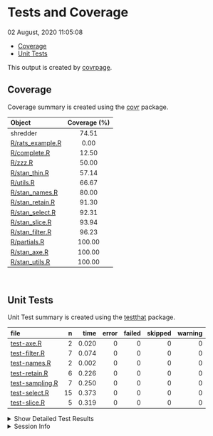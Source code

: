Tests and Coverage
================
02 August, 2020 11:05:08

  - [Coverage](#coverage)
  - [Unit Tests](#unit-tests)

This output is created by
[covrpage](https://github.com/metrumresearchgroup/covrpage).

## Coverage

Coverage summary is created using the
[covr](https://github.com/r-lib/covr) package.

| Object                                   | Coverage (%) |
| :--------------------------------------- | :----------: |
| shredder                                 |    74.51     |
| [R/rats\_example.R](../R/rats_example.R) |     0.00     |
| [R/complete.R](../R/complete.R)          |    12.50     |
| [R/zzz.R](../R/zzz.R)                    |    50.00     |
| [R/stan\_thin.R](../R/stan_thin.R)       |    57.14     |
| [R/utils.R](../R/utils.R)                |    66.67     |
| [R/stan\_names.R](../R/stan_names.R)     |    80.00     |
| [R/stan\_retain.R](../R/stan_retain.R)   |    91.30     |
| [R/stan\_select.R](../R/stan_select.R)   |    92.31     |
| [R/stan\_slice.R](../R/stan_slice.R)     |    93.94     |
| [R/stan\_filter.R](../R/stan_filter.R)   |    96.23     |
| [R/partials.R](../R/partials.R)          |    100.00    |
| [R/stan\_axe.R](../R/stan_axe.R)         |    100.00    |
| [R/stan\_utils.R](../R/stan_utils.R)     |    100.00    |

<br>

## Unit Tests

Unit Test summary is created using the
[testthat](https://github.com/r-lib/testthat) package.

| file                                        |  n |  time | error | failed | skipped | warning |
| :------------------------------------------ | -: | ----: | ----: | -----: | ------: | ------: |
| [test-axe.R](testthat/test-axe.R)           |  2 | 0.020 |     0 |      0 |       0 |       0 |
| [test-filter.R](testthat/test-filter.R)     |  7 | 0.074 |     0 |      0 |       0 |       0 |
| [test-names.R](testthat/test-names.R)       |  2 | 0.002 |     0 |      0 |       0 |       0 |
| [test-retain.R](testthat/test-retain.R)     |  6 | 0.226 |     0 |      0 |       0 |       0 |
| [test-sampling.R](testthat/test-sampling.R) |  7 | 0.250 |     0 |      0 |       0 |       0 |
| [test-select.R](testthat/test-select.R)     | 15 | 0.373 |     0 |      0 |       0 |       0 |
| [test-slice.R](testthat/test-slice.R)       |  5 | 0.319 |     0 |      0 |       0 |       0 |

<details closed>

<summary> Show Detailed Test Results </summary>

| file                                            | context  | test                               | status | n |  time |
| :---------------------------------------------- | :------- | :--------------------------------- | :----- | -: | ----: |
| [test-axe.R](testthat/test-axe.R#L11)           | axe      | axe elements: no fit\_instance     | PASS   | 1 | 0.019 |
| [test-axe.R](testthat/test-axe.R#L16)           | axe      | axe elements: no stanmodel         | PASS   | 1 | 0.001 |
| [test-filter.R](testthat/test-filter.R#L9)      | filter   | filters: default                   | PASS   | 1 | 0.016 |
| [test-filter.R](testthat/test-filter.R#L14)     | filter   | filters: not permuted              | PASS   | 1 | 0.009 |
| [test-filter.R](testthat/test-filter.R#L18)     | filter   | filters: not permuted              | PASS   | 1 | 0.009 |
| [test-filter.R](testthat/test-filter.R#L23)     | filter   | filters: indexed name              | PASS   | 1 | 0.011 |
| [test-filter.R](testthat/test-filter.R#L30)     | filter   | filters: compound query            | PASS   | 1 | 0.010 |
| [test-filter.R](testthat/test-filter.R#L34)     | filter   | filters: no samples                | PASS   | 1 | 0.006 |
| [test-filter.R](testthat/test-filter.R#L38)     | filter   | filters: invalid pars              | PASS   | 1 | 0.013 |
| [test-names.R](testthat/test-names.R#L9)        | names    | names: default                     | PASS   | 1 | 0.001 |
| [test-names.R](testthat/test-names.R#L14)       | names    | names: expand                      | PASS   | 1 | 0.001 |
| [test-retain.R](testthat/test-retain.R#L8)      | retain   | retain: default                    | PASS   | 1 | 0.002 |
| [test-retain.R](testthat/test-retain.R#L13)     | retain   | retain: null                       | PASS   | 1 | 0.210 |
| [test-retain.R](testthat/test-retain.R#L18)     | retain   | retain: single                     | PASS   | 1 | 0.001 |
| [test-retain.R](testthat/test-retain.R#L23)     | retain   | retain: multiple                   | PASS   | 1 | 0.001 |
| [test-retain.R](testthat/test-retain.R#L28)     | retain   | retain: all                        | PASS   | 1 | 0.002 |
| [test-retain.R](testthat/test-retain.R#L32)     | retain   | retain: bad                        | PASS   | 1 | 0.010 |
| [test-sampling.R](testthat/test-sampling.R#L10) | sampling | slice: default                     | PASS   | 1 | 0.222 |
| [test-sampling.R](testthat/test-sampling.R#L15) | sampling | slice: no warmup                   | PASS   | 1 | 0.003 |
| [test-sampling.R](testthat/test-sampling.R#L21) | sampling | slice: bad indexs                  | PASS   | 2 | 0.010 |
| [test-sampling.R](testthat/test-sampling.R#L32) | sampling | thinning: thin\_n                  | PASS   | 1 | 0.006 |
| [test-sampling.R](testthat/test-sampling.R#L37) | sampling | thinning: thin\_frac               | PASS   | 1 | 0.005 |
| [test-sampling.R](testthat/test-sampling.R#L42) | sampling | thinning: no warmup                | PASS   | 1 | 0.004 |
| [test-select.R](testthat/test-select.R#L6)      | select   | names: no pars                     | PASS   | 1 | 0.003 |
| [test-select.R](testthat/test-select.R#L11)     | select   | names: single par                  | PASS   | 1 | 0.002 |
| [test-select.R](testthat/test-select.R#L16)     | select   | names: multiple pars               | PASS   | 1 | 0.003 |
| [test-select.R](testthat/test-select.R#L21)     | select   | names: par index                   | PASS   | 1 | 0.002 |
| [test-select.R](testthat/test-select.R#L26)     | select   | names: character par               | PASS   | 1 | 0.003 |
| [test-select.R](testthat/test-select.R#L31)     | select   | names: character par syms          | PASS   | 1 | 0.002 |
| [test-select.R](testthat/test-select.R#L37)     | select   | names: regex character pars        | PASS   | 1 | 0.003 |
| [test-select.R](testthat/test-select.R#L44)     | select   | names: remove summary              | PASS   | 1 | 0.326 |
| [test-select.R](testthat/test-select.R#L52)     | select   | partials: no pars                  | PASS   | 1 | 0.004 |
| [test-select.R](testthat/test-select.R#L57)     | select   | partials: starts\_with             | PASS   | 1 | 0.005 |
| [test-select.R](testthat/test-select.R#L62)     | select   | partials: ends\_with               | PASS   | 1 | 0.004 |
| [test-select.R](testthat/test-select.R#L67)     | select   | partials: starts\_contains         | PASS   | 1 | 0.005 |
| [test-select.R](testthat/test-select.R#L72)     | select   | partials: mixed                    | PASS   | 1 | 0.004 |
| [test-select.R](testthat/test-select.R#L77)     | select   | partials: par regex index          | PASS   | 1 | 0.003 |
| [test-select.R](testthat/test-select.R#L82)     | select   | partials: par regex multiple index | PASS   | 1 | 0.004 |
| [test-slice.R](testthat/test-slice.R#L7)        | slice    | slice: empty                       | PASS   | 1 | 0.304 |
| [test-slice.R](testthat/test-slice.R#L12)       | slice    | slice: single                      | PASS   | 1 | 0.004 |
| [test-slice.R](testthat/test-slice.R#L17)       | slice    | slice: single no warmup            | PASS   | 1 | 0.003 |
| [test-slice.R](testthat/test-slice.R#L22)       | slice    | slice: vector                      | PASS   | 1 | 0.004 |
| [test-slice.R](testthat/test-slice.R#L27)       | slice    | slice: reset permut                | PASS   | 1 | 0.004 |

</details>

<details>

<summary> Session Info </summary>

| Field    | Value                             |                                                                                                                                                                                                                                                                  |
| :------- | :-------------------------------- | :--------------------------------------------------------------------------------------------------------------------------------------------------------------------------------------------------------------------------------------------------------------- |
| Version  | R version 4.0.2 (2020-06-22)      |                                                                                                                                                                                                                                                                  |
| Platform | x86\_64-apple-darwin17.0 (64-bit) | <a href="https://github.com/yonicd/shredder/commit/9e3d154af834f5611d2bc6f787d67faf33659f37/checks" target="_blank"><span title="Built on Github Actions">![](https://github.com/metrumresearchgroup/covrpage/blob/actions/inst/logo/gh.png?raw=true)</span></a> |
| Running  | macOS Catalina 10.15.6            |                                                                                                                                                                                                                                                                  |
| Language | en\_US                            |                                                                                                                                                                                                                                                                  |
| Timezone | UTC                               |                                                                                                                                                                                                                                                                  |

| Package  | Version |
| :------- | :------ |
| testthat | 2.3.2   |
| covr     | 3.3.2   |
| covrpage | 0.0.71  |

</details>

<!--- Final Status : pass --->
